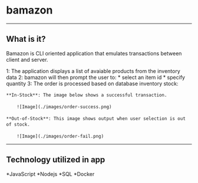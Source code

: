 # bamazon

- - -

## What is it?
Bamazon is CLI oriented application that emulates transactions between client and server. 

1: The application displays a list of avaiable products from the inventory data 
2: bamazon will then prompt the user to:
    * select an item id
    * specify quantity
3: The order is processed based on database inventory stock:

    **In-Stock**: The image below shows a successful transaction.

        ![Image](./images/order-success.png)

    **Out-of-Stock**: This image shows output when user selection is out of stock.

        ![Image](./images/order-fail.png)

- - -

## Technology utilized in app
*JavaScript
*Nodejs
*SQL
*Docker

